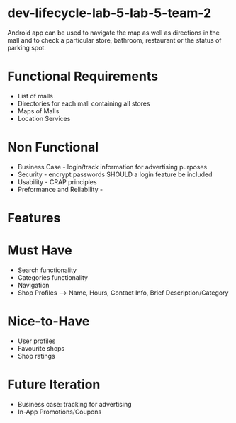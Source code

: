 # dev-lifecycle-lab-5-lab-5-team-2

Android app can be used to navigate the map as well as directions in the mall and to check a particular store, bathroom, restaurant or the status of parking spot.

# Functional Requirements

- List of malls
- Directories for each mall containing all stores
- Maps of Malls
- Location Services

# Non Functional 

- Business Case - login/track information for advertising purposes
- Security - encrypt passwords SHOULD a login feature be included
- Usability - CRAP principles
- Preformance and Reliability - 

# Features

# Must Have
- Search functionality
- Categories functionality
- Navigation
- Shop Profiles
--> Name, Hours, Contact Info, Brief Description/Category

# Nice-to-Have

- User profiles
- Favourite shops
- Shop ratings

# Future Iteration

- Business case: tracking for advertising
- In-App Promotions/Coupons

